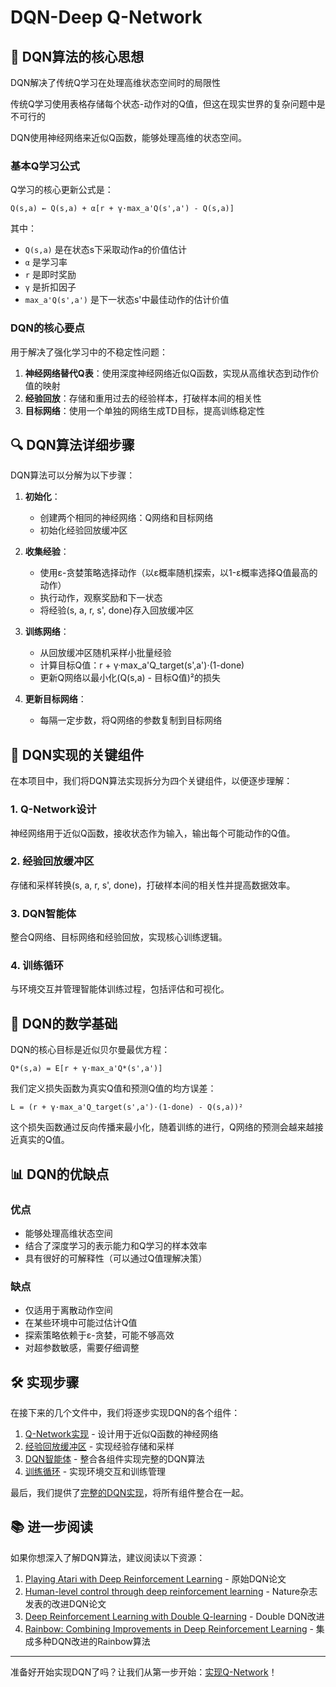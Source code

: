 # DQN-Deep Q-Network 

## 🧠 DQN算法的核心思想

DQN解决了传统Q学习在处理高维状态空间时的局限性

传统Q学习使用表格存储每个状态-动作对的Q值，但这在现实世界的复杂问题中是不可行的

DQN使用神经网络来近似Q函数，能够处理高维的状态空间。

### 基本Q学习公式

Q学习的核心更新公式是：

```
Q(s,a) ← Q(s,a) + α[r + γ·max_a'Q(s',a') - Q(s,a)]
```

其中：

- `Q(s,a)` 是在状态s下采取动作a的价值估计
- `α` 是学习率
- `r` 是即时奖励
- `γ` 是折扣因子
- `max_a'Q(s',a')` 是下一状态s'中最佳动作的估计价值

### DQN的核心要点

用于解决了强化学习中的不稳定性问题：

1. **神经网络替代Q表**：使用深度神经网络近似Q函数，实现从高维状态到动作价值的映射
2. **经验回放**：存储和重用过去的经验样本，打破样本间的相关性
3. **目标网络**：使用一个单独的网络生成TD目标，提高训练稳定性

## 🔍 DQN算法详细步骤

DQN算法可以分解为以下步骤：

1. **初始化**：
   - 创建两个相同的神经网络：Q网络和目标网络
   - 初始化经验回放缓冲区

2. **收集经验**：
   - 使用ε-贪婪策略选择动作（以ε概率随机探索，以1-ε概率选择Q值最高的动作）
   - 执行动作，观察奖励和下一状态
   - 将经验(s, a, r, s', done)存入回放缓冲区

3. **训练网络**：
   - 从回放缓冲区随机采样小批量经验
   - 计算目标Q值：r + γ·max_a'Q_target(s',a')·(1-done)
   - 更新Q网络以最小化(Q(s,a) - 目标Q值)²的损失

4. **更新目标网络**：
   - 每隔一定步数，将Q网络的参数复制到目标网络

## 🧩 DQN实现的关键组件

在本项目中，我们将DQN算法实现拆分为四个关键组件，以便逐步理解：

### 1. Q-Network设计

神经网络用于近似Q函数，接收状态作为输入，输出每个可能动作的Q值。

### 2. 经验回放缓冲区

存储和采样转换(s, a, r, s', done)，打破样本间的相关性并提高数据效率。

### 3. DQN智能体

整合Q网络、目标网络和经验回放，实现核心训练逻辑。

### 4. 训练循环

与环境交互并管理智能体训练过程，包括评估和可视化。

## 🔑 DQN的数学基础

DQN的核心目标是近似贝尔曼最优方程：

```
Q*(s,a) = E[r + γ·max_a'Q*(s',a')]
```

我们定义损失函数为真实Q值和预测Q值的均方误差：

```
L = (r + γ·max_a'Q_target(s',a')·(1-done) - Q(s,a))²
```

这个损失函数通过反向传播来最小化，随着训练的进行，Q网络的预测会越来越接近真实的Q值。

## 📊 DQN的优缺点

### 优点

- 能够处理高维状态空间
- 结合了深度学习的表示能力和Q学习的样本效率
- 具有很好的可解释性（可以通过Q值理解决策）

### 缺点

- 仅适用于离散动作空间
- 在某些环境中可能过估计Q值
- 探索策略依赖于ε-贪婪，可能不够高效
- 对超参数敏感，需要仔细调整

## 🛠️ 实现步骤

在接下来的几个文件中，我们将逐步实现DQN的各个组件：

1. [Q-Network实现](01_q_network.py) - 设计用于近似Q函数的神经网络
2. [经验回放缓冲区](02_replay_buffer.py) - 实现经验存储和采样
3. [DQN智能体](03_dqn_agent.py) - 整合各组件实现完整的DQN算法
4. [训练循环](04_train_dqn.py) - 实现环境交互和训练管理

最后，我们提供了[完整的DQN实现](dqn_complete.py)，将所有组件整合在一起。

## 📚 进一步阅读

如果你想深入了解DQN算法，建议阅读以下资源：

1. [Playing Atari with Deep Reinforcement Learning](https://arxiv.org/abs/1312.5602) - 原始DQN论文
2. [Human-level control through deep reinforcement learning](https://www.nature.com/articles/nature14236) - Nature杂志发表的改进DQN论文
3. [Deep Reinforcement Learning with Double Q-learning](https://arxiv.org/abs/1509.06461) - Double DQN改进
4. [Rainbow: Combining Improvements in Deep Reinforcement Learning](https://arxiv.org/abs/1710.02298) - 集成多种DQN改进的Rainbow算法

---

准备好开始实现DQN了吗？让我们从第一步开始：[实现Q-Network](01_q_network.py)！
